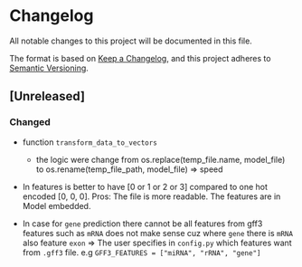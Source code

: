 # Changelog

All notable changes to this project will be documented in this file.

The format is based on [Keep a Changelog](https://keepachangelog.com/en/1.0.0/),
and this project adheres to [Semantic Versioning](https://semver.org/spec/v2.0.0.html).

## [Unreleased]

### Changed
- function `transform_data_to_vectors`
    - the logic were change from  os.replace(temp_file.name, model_file) to
os.rename(temp_file_path, model_file) => speed

- In features is better to have [0 or 1 or 2 or 3] compared to
one hot encoded [0, 0, 0]. Pros: The file is more readable.
The features are in Model embedded.

- In case for `gene` prediction there cannot be all features from gff3
features such as `mRNA` does not make sense cuz where `gene` there is `mRNA`
also feature `exon` => The user specifies in `config.py` which features want
from `.gff3` file. e.g `GFF3_FEATURES = ["miRNA", "rRNA", "gene"]`
